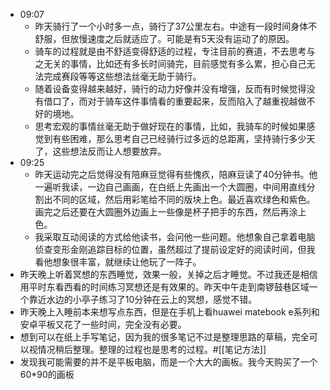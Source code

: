 - 09:07
    - 昨天骑行了一个小时多一点，骑行了37公里左右。中途有一段时间身体不舒服，但放慢速度之后就适应了。可能是有5天没有运动了的原因。
    - 骑车的过程就是由不舒适变得舒适的过程，专注目前的赛道，不去思考与之无关的事情，比如还有多长时间骑完，目前感觉有多么累，担心自己无法完成赛段等等这些想法丝毫无助于骑行。
    - 随着设备变得越来越好，骑行的动力好像并没有增强，反而有时候觉得没有借口了，而对于骑车这件事情看的重要起来，反而陷入了越重视越做不好的境地。
    - 思考宏观的事情丝毫无助于做好现在的事情，比如，我骑车的时候如果感觉到有些困难，那么思考自己已经骑行过多远的总距离，坚持骑行多少天了，这些想法反而让人想要放弃。
- 09:25
    - 昨天运动完之后觉得没有陪麻豆觉得有些愧疚，陪麻豆读了40分钟书。他一遍听我读，一边自己画画，在白纸上先画出一个大圆圈，中间用直线分割出不同的区域，然后用彩笔给不同的版块上色。最近喜欢绿色和紫色。画完之后还要在大圆圈外边画上一些像是杯子把手的东西，然后再涂上色。
    - 我采取互动阅读的方式给他读书，会问他一些问题。他想象自己拿着电脑侦查变形金刚追踪目标的位置，虽然超过了提前设定好的阅读时间，但我看他想象很丰富，就继续让他玩了一阵子。
- 昨天晚上听着冥想的东西睡觉，效果一般，关掉之后才睡觉。不过我还是相信用平时东看西看的时间练习冥想还是有效果的。昨天中午走到南锣鼓巷区域一个靠近水边的小亭子练习了10分钟在云上的冥想，感觉不错。
- 昨天晚上入睡前本来想写点东西，但是在手机上看huawei matebook e系列和安卓平板又花了一些时间，完全没有必要。
- 想到可以在纸上手写笔记，因为我的很多笔记不过是整理思路的草稿，完全可以视情况稍后整理。整理的过程也是思考的过程。#[[笔记方法]]
- 发现我可能需要的并不是平板电脑，而是一个大大的画板。我今天购买了一个60*90的画板
